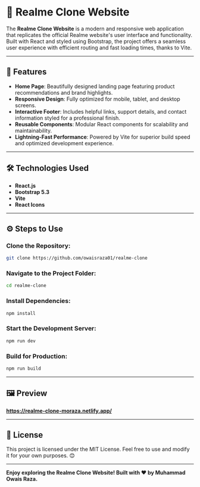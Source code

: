 # 🌟 Realme Clone Website  

The **Realme Clone Website** is a modern and responsive web application that replicates the official Realme website's user interface and functionality. Built with React and styled using Bootstrap, the project offers a seamless user experience with efficient routing and fast loading times, thanks to Vite.  

---

## 🚀 Features  
- **Home Page**: Beautifully designed landing page featuring product recommendations and brand highlights.  
- **Responsive Design**: Fully optimized for mobile, tablet, and desktop screens.  
- **Interactive Footer**: Includes helpful links, support details, and contact information styled for a professional finish.  
- **Reusable Components**: Modular React components for scalability and maintainability.  
- **Lightning-Fast Performance**: Powered by Vite for superior build speed and optimized development experience.  

---

## 🛠️ Technologies Used  
- **React.js**  
- **Bootstrap 5.3**  
- **Vite**  
- **React Icons**  

---

## ⚙️ Steps to Use  

### Clone the Repository:  
```bash  
git clone https://github.com/owaisraza01/realme-clone  
```  

### Navigate to the Project Folder:  
```bash  
cd realme-clone  
```  

### Install Dependencies:  
```bash  
npm install  
```  

### Start the Development Server:  
```bash  
npm run dev  
```  

### Build for Production:  
```bash  
npm run build  
```  

---

## 🖼️ Preview  
**https://realme-clone-moraza.netlify.app/**  

---

## 📜 License  
This project is licensed under the MIT License. Feel free to use and modify it for your own purposes. 😊  

---  

**Enjoy exploring the Realme Clone Website! Built with ❤️ by Muhammad Owais Raza.**  
